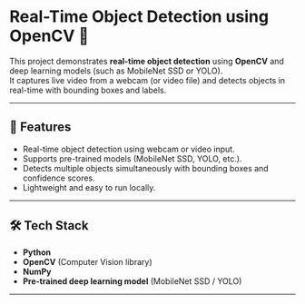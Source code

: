 # Real-Time Object Detection using OpenCV 🎯

This project demonstrates **real-time object detection** using **OpenCV** and deep learning models (such as MobileNet SSD or YOLO).  
It captures live video from a webcam (or video file) and detects objects in real-time with bounding boxes and labels.

---

## 🚀 Features
- Real-time object detection using webcam or video input.
- Supports pre-trained models (MobileNet SSD, YOLO, etc.).
- Detects multiple objects simultaneously with bounding boxes and confidence scores.
- Lightweight and easy to run locally.

---

## 🛠️ Tech Stack
- **Python**
- **OpenCV** (Computer Vision library)
- **NumPy**
- **Pre-trained deep learning model** (MobileNet SSD / YOLO)

---
